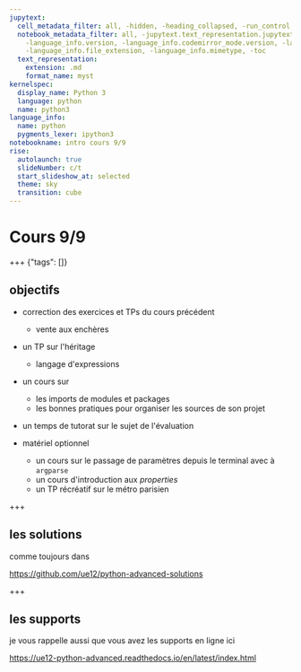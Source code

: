 ```yaml
---
jupytext:
  cell_metadata_filter: all, -hidden, -heading_collapsed, -run_control, -trusted
  notebook_metadata_filter: all, -jupytext.text_representation.jupytext_version, -jupytext.text_representation.format_version,
    -language_info.version, -language_info.codemirror_mode.version, -language_info.codemirror_mode,
    -language_info.file_extension, -language_info.mimetype, -toc
  text_representation:
    extension: .md
    format_name: myst
kernelspec:
  display_name: Python 3
  language: python
  name: python3
language_info:
  name: python
  pygments_lexer: ipython3
notebookname: intro cours 9/9
rise:
  autolaunch: true
  slideNumber: c/t
  start_slideshow_at: selected
  theme: sky
  transition: cube
---
```


# Cours 9/9

+++ {"tags": []}

## objectifs

* correction des exercices et TPs du cours précédent
  * vente aux enchères

* un TP sur l'héritage
  * langage d'expressions
  
* un cours sur 
  * les imports de modules et packages
  * les bonnes pratiques pour organiser les sources de son projet
  
* un temps de tutorat sur le sujet de l'évaluation

* matériel optionnel
  * un cours sur le passage de paramètres depuis le terminal avec à `argparse`
  * un cours d'introduction aux *properties*
  * un TP récréatif sur le métro parisien

+++

## les solutions

comme toujours dans 

https://github.com/ue12/python-advanced-solutions

+++

## les supports

je vous rappelle aussi que vous avez les supports en ligne ici

https://ue12-python-advanced.readthedocs.io/en/latest/index.html
